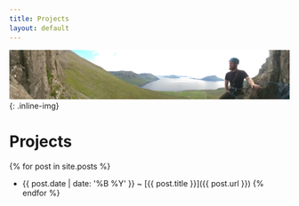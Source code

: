 ```yaml
---
title: Projects
layout: default
---
```


![ProfilePhoto](/images/headers/faroes.jpg){: .inline-img}

# Projects
{% for post in site.posts %}
  - {{ post.date | date: '%B %Y' }} <span class="separator">~</span> [{{ post.title }}]({{ post.url }})
{% endfor %}
